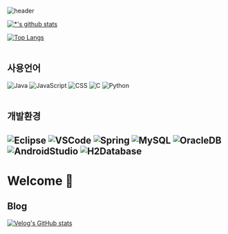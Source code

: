 ![header](https://capsule-render.vercel.app/api?type=wave&color=#E0ECF8&height=300&section=header&text=정민's%20Git&fontSize=90)

[![*'s github stats](https://github-readme-stats.vercel.app/api?username=jeongm2n)](https://github.com/jeongm2n)

[![Top Langs](https://github-readme-stats.vercel.app/api/top-langs/?username=jeongm2n)](https://github.com/jeongm2n/github-readme-stats)<br><br>


## 사용언어
![Java](https://img.shields.io/badge/-Java-007396?style=flat&logo=Java&logoColor=ffffff)
![JavaScript](https://img.shields.io/badge/-JavaScript-3178C6?style=flat-square&logo=JavaScript&logoColor=white)
![CSS](https://img.shields.io/badge/-CSS-FD5750?style=flat-square&logo=CSS&logoColor=magenta)
![C](https://img.shields.io/badge/-C-123456?style=flat-square&logo=C&logoColor=black)
![Python](https://img.shields.io/badge/-Python-fa8072?style=flat-square&logo=Python&logoColor=white)
<br><br>

## 개발환경
![Eclipse](https://img.shields.io/badge/-Eclipse-navy?style=for-the-badge&logo=Eclipse&logoColor=white)
![VSCode](https://img.shields.io/badge/-VScode-purple?style=for-the-badge&logo=VScode&logoColor=white)
![Spring](https://img.shields.io/badge/-Spring-6DB33F?style=for-the-badge&logo=Spring&logoColor=white)
![MySQL](https://img.shields.io/badge/-Mysql-1F305F?style=flat-square&logo=Mysql&logoColor=white)
![OracleDB](https://img.shields.io/badge/-OracleDB-red?style=flat-square&logo=OracleDB&logoColor=white)
![AndroidStudio](https://img.shields.io/badge/-AndroidStudio-lime?style=flat-square&logo=AndroidStudio&logoColor=white)
![H2Database](https://img.shields.io/badge/-H2Database-navy?style=flat-square&logo=H2Database&logoColor=white)
---

# Welcome 👋

## Blog
[![Velog's GitHub stats](https://velog-readme-stats.vercel.app/api?name=jeongm2n)](https://velog.io/@jeongm2n)

